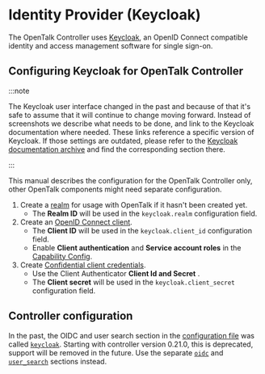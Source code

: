 # Identity Provider (Keycloak)

The OpenTalk Controller uses [Keycloak](https://www.keycloak.org/), an OpenID Connect compatible
identity and access management software for single sign-on.

## Configuring Keycloak for OpenTalk Controller

:::note

The Keycloak user interface changed in the past and because of that it's safe to assume
that it will continue to change moving forward. Instead of screenshots we describe what needs to be
done, and link to the Keycloak documentation where needed. These links
reference a specific version of Keycloak. If those settings are outdated, please refer to the
[Keycloak documentation archive](https://www.keycloak.org/documentation-archive.html)
and find the corresponding section there.

:::

This manual describes the configuration for the OpenTalk Controller only, other
OpenTalk components might need separate configuration.

1. Create a [realm](https://www.keycloak.org/docs/25.0.0/server_admin/index.html#proc-creating-a-realm_server_administration_guide) for usage with OpenTalk if it hasn't been created yet.
   - The **Realm ID** will be used in the `keycloak.realm` configuration field.
2. Create an [OpenID Connect client](https://www.keycloak.org/docs/25.0.0/server_admin/index.html#proc-creating-oidc-client_server_administration_guide).
   - The **Client ID**  will be used in the `keycloak.client_id` configuration field.
   - Enable **Client authentication** and **Service account roles** in the [Capability Config](https://www.keycloak.org/docs/25.0.0/server_admin/index.html#capability-config).
3. Create [Confidential client credentials](https://www.keycloak.org/docs/25.0.0/server_admin/index.html#_client-credentials).
   - Use the Client Authenticator **Client Id and Secret** .
   - The **Client secret** will be used in the `keycloak.client_secret` configuration field.

## Controller configuration

In the past, the OIDC and user search section in the [configuration file](configuration.md) was called [`keycloak`](keycloak_deprecated.md#deprecated-keycloak-configuration).
Starting with controller version 0.21.0, this is deprecated, support will be removed in the future.
Use the separate [`oidc`](oidc.md#configuration) and [`user_search`](user_search.md#user-search-configuration) sections instead.
